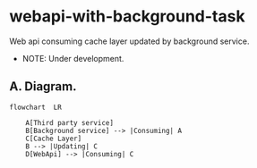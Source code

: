 # webapi-with-background-task

Web api consuming cache layer updated by background service.

- NOTE: Under development.

## A. Diagram.

```mermaid
flowchart  LR

    A[Third party service]
    B[Background service] --> |Consuming| A
    C[Cache Layer]
    B --> |Updating| C
    D[WebApi] --> |Consuming| C 


```